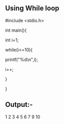 ## Using While loop 


#include <stdio.h>


int main(){


int i=1;


while(i<=10){


printf("%d\n",i);


i++;

}

}


## Output:- 
1
2
3
4
5
6
7
9
10
